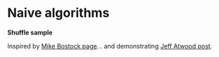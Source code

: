 Naive algorithms
===

**Shuffle sample**

Inspired by [Mike Bostock page]... and demonstrating [Jeff Atwood post].

[Mike Bostock page]:http://bost.ocks.org/mike/shuffle/
[Jeff Atwood post]:http://www.codinghorror.com/blog/2007/12/the-danger-of-naivete.html
